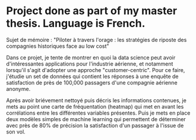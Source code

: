 # Project done as part of my master thesis. Language is French.

Sujet de mémoire : "Piloter à travers l'orage : les stratégies de riposte des compagnies historiques face au low cost"

Dans ce projet, je tente de montrer en quoi la data science peut avoir d'intéressantes applications pour l'industrie aérienne, et notamment lorsqu'il s'agit d'adopter une approche "customer-centric". Pour ce faire, j'étudie un set de données qui contient les réponses à une enquête de satisfaction de près de 100,000 passagers d'une compagnie aérienne anonyme.

Après avoir briévement nettoyé puis décris les informations contenues, je mets au point une carte de fréquentation (heatmap) qui met en avant les corrélations entre les différentes variables présentes. Puis je mets en place deux modèles simples de machine learning qui permettent de déterminer avec près de 80% de précision la satisfaction d'un passager à l'issue de son vol.
